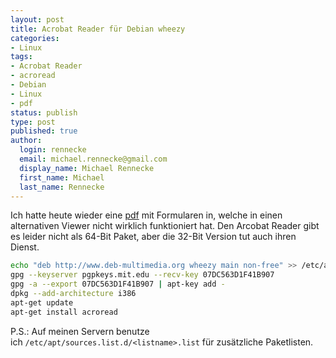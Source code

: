 ```yaml
---
layout: post
title: Acrobat Reader für Debian wheezy
categories:
- Linux
tags:
- Acrobat Reader
- acroread
- Debian
- Linux
- pdf
status: publish
type: post
published: true
author:
  login: rennecke
  email: michael.rennecke@gmail.com
  display_name: Michael Rennecke
  first_name: Michael
  last_name: Rennecke
---
```


Ich hatte heute wieder eine [pdf] mit Formularen in,
welche in einen alternativen Viewer nicht wirklich funktioniert hat.
Den Arcobat Reader gibt es leider nicht als 64-Bit Paket, aber die 32-Bit Version tut auch ihren Dienst.


``` sh
echo "deb http://www.deb-multimedia.org wheezy main non-free" >> /etc/apt/sources.list
gpg --keyserver pgpkeys.mit.edu --recv-key 07DC563D1F41B907
gpg -a --export 07DC563D1F41B907 | apt-key add -
dpkg --add-architecture i386
apt-get update
apt-get install acroread
```

P.S.: Auf meinen Servern benutze ich `/etc/apt/sources.list.d/<listname>.list` für zusätzliche Paketlisten.

[pdf]: http://www.adobe.com/devnet/pdf/pdf_reference.html
